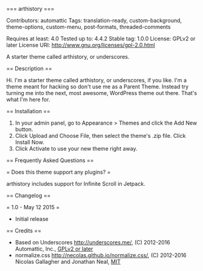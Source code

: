 === arthistory ===

Contributors: automattic
Tags: translation-ready, custom-background, theme-options, custom-menu, post-formats, threaded-comments

Requires at least: 4.0
Tested up to: 4.4.2
Stable tag: 1.0.0
License: GPLv2 or later
License URI: http://www.gnu.org/licenses/gpl-2.0.html

A starter theme called arthistory, or underscores.

== Description ==

Hi. I'm a starter theme called arthistory, or underscores, if you like. I'm a theme meant for hacking so don't use me as a Parent Theme. Instead try turning me into the next, most awesome, WordPress theme out there. That's what I'm here for.

== Installation ==
	
1. In your admin panel, go to Appearance > Themes and click the Add New button.
2. Click Upload and Choose File, then select the theme's .zip file. Click Install Now.
3. Click Activate to use your new theme right away.

== Frequently Asked Questions ==

= Does this theme support any plugins? =

arthistory includes support for Infinite Scroll in Jetpack.

== Changelog ==

= 1.0 - May 12 2015 =
* Initial release

== Credits ==

* Based on Underscores http://underscores.me/, (C) 2012-2016 Automattic, Inc., [GPLv2 or later](https://www.gnu.org/licenses/gpl-2.0.html)
* normalize.css http://necolas.github.io/normalize.css/, (C) 2012-2016 Nicolas Gallagher and Jonathan Neal, [MIT](http://opensource.org/licenses/MIT)
